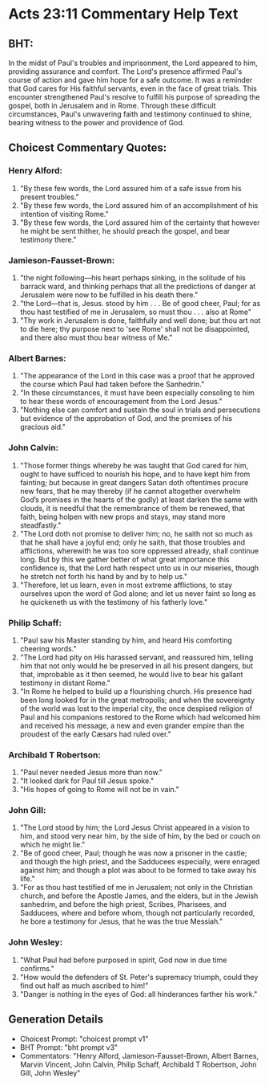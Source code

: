 # Acts 23:11 Commentary Help Text

## BHT:
In the midst of Paul's troubles and imprisonment, the Lord appeared to him, providing assurance and comfort. The Lord's presence affirmed Paul's course of action and gave him hope for a safe outcome. It was a reminder that God cares for His faithful servants, even in the face of great trials. This encounter strengthened Paul's resolve to fulfill his purpose of spreading the gospel, both in Jerusalem and in Rome. Through these difficult circumstances, Paul's unwavering faith and testimony continued to shine, bearing witness to the power and providence of God.

## Choicest Commentary Quotes:
### Henry Alford:
1. "By these few words, the Lord assured him of a safe issue from his present troubles."
2. "By these few words, the Lord assured him of an accomplishment of his intention of visiting Rome."
3. "By these few words, the Lord assured him of the certainty that however he might be sent thither, he should preach the gospel, and bear testimony there."

### Jamieson-Fausset-Brown:
1. "the night following—his heart perhaps sinking, in the solitude of his barrack ward, and thinking perhaps that all the predictions of danger at Jerusalem were now to be fulfilled in his death there."
2. "the Lord—that is, Jesus. stood by him . . . Be of good cheer, Paul; for as thou hast testified of me in Jerusalem, so must thou . . . also at Rome"
3. "Thy work in Jerusalem is done, faithfully and well done; but thou art not to die here; thy purpose next to 'see Rome' shall not be disappointed, and there also must thou bear witness of Me."

### Albert Barnes:
1. "The appearance of the Lord in this case was a proof that he approved the course which Paul had taken before the Sanhedrin." 
2. "In these circumstances, it must have been especially consoling to him to hear these words of encouragement from the Lord Jesus." 
3. "Nothing else can comfort and sustain the soul in trials and persecutions but evidence of the approbation of God, and the promises of his gracious aid."

### John Calvin:
1. "Those former things whereby he was taught that God cared for him, ought to have sufficed to nourish his hope, and to have kept him from fainting; but because in great dangers Satan doth oftentimes procure new fears, that he may thereby (if he cannot altogether overwhelm God’s promises in the hearts of the godly) at least darken the same with clouds, it is needful that the remembrance of them be renewed, that faith, being holpen with new props and stays, may stand more steadfastly."
2. "The Lord doth not promise to deliver him; no, he saith not so much as that he shall have a joyful end; only he saith, that those troubles and afflictions, wherewith he was too sore oppressed already, shall continue long. But by this we gather better of what great importance this confidence is, that the Lord hath respect unto us in our miseries, though he stretch not forth his hand by and by to help us."
3. "Therefore, let us learn, even in most extreme afflictions, to stay ourselves upon the word of God alone; and let us never faint so long as he quickeneth us with the testimony of his fatherly love."

### Philip Schaff:
1. "Paul saw his Master standing by him, and heard His comforting cheering words."
2. "The Lord had pity on His harassed servant, and reassured him, telling him that not only would he be preserved in all his present dangers, but that, improbable as it then seemed, he would live to bear his gallant testimony in distant Rome."
3. "In Rome he helped to build up a flourishing church. His presence had been long looked for in the great metropolis; and when the sovereignty of the world was lost to the imperial city, the once despised religion of Paul and his companions restored to the Rome which had welcomed him and received his message, a new and even grander empire than the proudest of the early Cæsars had ruled over."

### Archibald T Robertson:
1. "Paul never needed Jesus more than now."
2. "It looked dark for Paul till Jesus spoke."
3. "His hopes of going to Rome will not be in vain."

### John Gill:
1. "The Lord stood by him; the Lord Jesus Christ appeared in a vision to him, and stood very near him, by the side of him, by the bed or couch on which he might lie."
2. "Be of good cheer, Paul; though he was now a prisoner in the castle; and though the high priest, and the Sadducees especially, were enraged against him; and though a plot was about to be formed to take away his life."
3. "For as thou hast testified of me in Jerusalem; not only in the Christian church, and before the Apostle James, and the elders, but in the Jewish sanhedrim, and before the high priest, Scribes, Pharisees, and Sadducees, where and before whom, though not particularly recorded, he bore a testimony for Jesus, that he was the true Messiah."

### John Wesley:
1. "What Paul had before purposed in spirit, God now in due time confirms."
2. "How would the defenders of St. Peter's supremacy triumph, could they find out half as much ascribed to him!"
3. "Danger is nothing in the eyes of God: all hinderances farther his work."


## Generation Details
- Choicest Prompt: "choicest prompt v1"
- BHT Prompt: "bht prompt v3"
- Commentators: "Henry Alford, Jamieson-Fausset-Brown, Albert Barnes, Marvin Vincent, John Calvin, Philip Schaff, Archibald T Robertson, John Gill, John Wesley"

